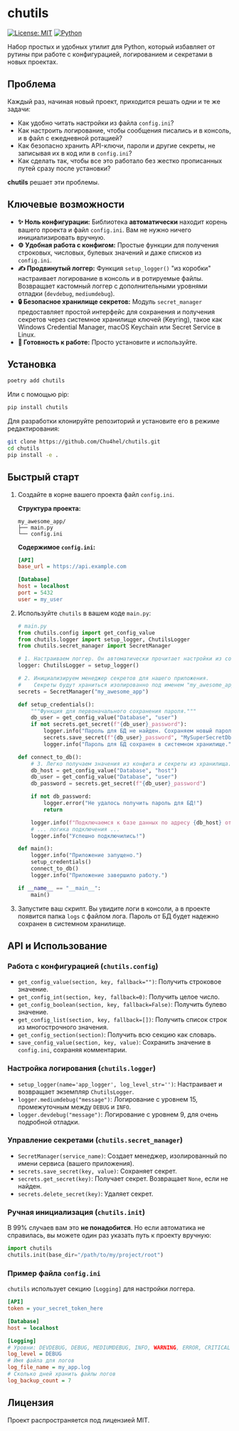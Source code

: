 # chutils

[![License: MIT](https://img.shields.io/badge/License-MIT-yellow.svg)](https://opensource.org/licenses/MIT) [![Python](https://img.shields.io/badge/python-3.9%2B-blue.svg)](https://www.python.org/downloads/)

Набор простых и удобных утилит для Python, который избавляет от рутины при работе с конфигурацией, логированием и секретами в новых проектах.

## Проблема

Каждый раз, начиная новый проект, приходится решать одни и те же задачи:
- Как удобно читать настройки из файла `config.ini`?
- Как настроить логирование, чтобы сообщения писались и в консоль, и в файл с ежедневной ротацией?
- Как безопасно хранить API-ключи, пароли и другие секреты, не записывая их в код или в `config.ini`?
- Как сделать так, чтобы все это работало без жестко прописанных путей сразу после установки?

**chutils** решает эти проблемы.

## Ключевые возможности

- **✨ Ноль конфигурации:** Библиотека **автоматически** находит корень вашего проекта и файл `config.ini`. Вам не нужно ничего инициализировать вручную.
- **⚙️ Удобная работа с конфигом:** Простые функции для получения строковых, числовых, булевых значений и даже списков из `config.ini`.
- **✍️ Продвинутый логгер:** Функция `setup_logger()` "из коробки" настраивает логирование в консоль и в ротируемые файлы. Возвращает кастомный логгер с дополнительными уровнями отладки (`devdebug`, `mediumdebug`).
- **🔒 Безопасное хранилище секретов:** Модуль `secret_manager` предоставляет простой интерфейс для сохранения и получения секретов через системное хранилище ключей (Keyring), такое как Windows Credential Manager, macOS Keychain или Secret Service в Linux.
- **🚀 Готовность к работе:** Просто установите и используйте.

## Установка

```bash
poetry add chutils
```
Или с помощью pip:
```bash
pip install chutils
```

Для разработки клонируйте репозиторий и установите его в режиме редактирования:
```bash
git clone https://github.com/Chu4hel/chutils.git
cd chutils
pip install -e .
```

## Быстрый старт

1.  Создайте в корне вашего проекта файл `config.ini`.

    **Структура проекта:**
    ```
    my_awesome_app/
    ├── main.py
    └── config.ini
    ```

    **Содержимое `config.ini`:**
    ```ini
    [API]
    base_url = https://api.example.com

    [Database]
    host = localhost
    port = 5432
    user = my_user
    ```

2.  Используйте `chutils` в вашем коде `main.py`:

    ```python
    # main.py
    from chutils.config import get_config_value
    from chutils.logger import setup_logger, ChutilsLogger
    from chutils.secret_manager import SecretManager

    # 1. Настраиваем логгер. Он автоматически прочитает настройки из config.ini.
    logger: ChutilsLogger = setup_logger()

    # 2. Инициализируем менеджер секретов для нашего приложения.
    #    Секреты будут храниться изолированно под именем "my_awesome_app".
    secrets = SecretManager("my_awesome_app")

    def setup_credentials():
        """Функция для первоначального сохранения пароля."""
        db_user = get_config_value("Database", "user")
        if not secrets.get_secret(f"{db_user}_password"):
            logger.info("Пароль для БД не найден. Сохраняем новый пароль...")
            secrets.save_secret(f"{db_user}_password", "MySuperSecretDbPassword123!")
            logger.info("Пароль для БД сохранен в системном хранилище.")

    def connect_to_db():
        # 3. Легко получаем значения из конфига и секреты из хранилища.
        db_host = get_config_value("Database", "host")
        db_user = get_config_value("Database", "user")
        db_password = secrets.get_secret(f"{db_user}_password")

        if not db_password:
            logger.error("Не удалось получить пароль для БД!")
            return

        logger.info(f"Подключаемся к базе данных по адресу {db_host} от имени {db_user}...")
        # ... логика подключения ...
        logger.info("Успешно подключились!")

    def main():
        logger.info("Приложение запущено.")
        setup_credentials()
        connect_to_db()
        logger.info("Приложение завершило работу.")

    if __name__ == "__main__":
        main()
    ```

3.  Запустите ваш скрипт. Вы увидите логи в консоли, а в проекте появится папка `logs` с файлом лога. Пароль от БД будет надежно сохранен в системном хранилище.

## API и Использование

### Работа с конфигурацией (`chutils.config`)

- `get_config_value(section, key, fallback="")`: Получить строковое значение.
- `get_config_int(section, key, fallback=0)`: Получить целое число.
- `get_config_boolean(section, key, fallback=False)`: Получить булево значение.
- `get_config_list(section, key, fallback=[])`: Получить список строк из многострочного значения.
- `get_config_section(section)`: Получить всю секцию как словарь.
- `save_config_value(section, key, value)`: Сохранить значение в `config.ini`, сохраняя комментарии.

### Настройка логирования (`chutils.logger`)

- `setup_logger(name='app_logger', log_level_str='')`: Настраивает и возвращает экземпляр `ChutilsLogger`.
- `logger.mediumdebug("message")`: Логирование с уровнем 15, промежуточным между `DEBUG` и `INFO`.
- `logger.devdebug("message")`: Логирование с уровнем 9, для очень подробной отладки.

### Управление секретами (`chutils.secret_manager`)

- `SecretManager(service_name)`: Создает менеджер, изолированный по имени сервиса (вашего приложения).
- `secrets.save_secret(key, value)`: Сохраняет секрет.
- `secrets.get_secret(key)`: Получает секрет. Возвращает `None`, если не найден.
- `secrets.delete_secret(key)`: Удаляет секрет.

### Ручная инициализация (`chutils.init`)

В 99% случаев вам это **не понадобится**. Но если автоматика не справилась, вы можете один раз указать путь к проекту вручную:
```python
import chutils
chutils.init(base_dir="/path/to/my/project/root")
```

### Пример файла `config.ini`

`chutils` использует секцию `[Logging]` для настройки логгера.

```ini
[API]
token = your_secret_token_here

[Database]
host = localhost

[Logging]
# Уровни: DEVDEBUG, DEBUG, MEDIUMDEBUG, INFO, WARNING, ERROR, CRITICAL
log_level = DEBUG
# Имя файла для логов
log_file_name = my_app.log
# Сколько дней хранить файлы логов
log_backup_count = 7
```

## Лицензия

Проект распространяется под лицензией MIT.
